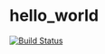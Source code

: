 # hello_world
[![Build Status](https://travis-ci.org/weiqipan/hello_world.svg?branch=master)](https://travis-ci.org/weiqipan/hello_world)
